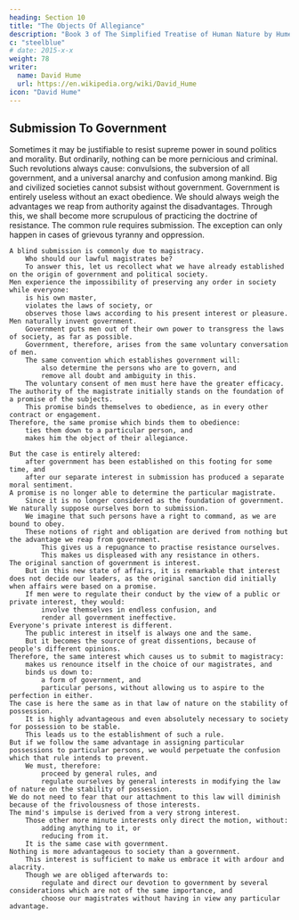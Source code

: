 ```yaml
---
heading: Section 10
title: "The Objects Of Allegiance"
description: "Book 3 of The Simplified Treatise of Human Nature by Hume"
c: "steelblue"
# date: 2015-x-x
weight: 78
writer:
  name: David Hume
  url: https://en.wikipedia.org/wiki/David_Hume
icon: "David Hume"
---
```



## Submission To Government

Sometimes it may be justifiable to resist supreme power in sound politics and morality.
        But ordinarily, nothing can be more pernicious and criminal.
    Such revolutions always cause:
        convulsions,
        the subversion of all government, and
        a universal anarchy and confusion among mankind.
    Big and civilized societies cannot subsist without government.
        Government is entirely useless without an exact obedience.
    We should always weigh the advantages we reap from authority against the disadvantages.
        Through this, we shall become more scrupulous of practicing the doctrine of resistance.
    The common rule requires submission.
        The exception can only happen in cases of grievous tyranny and oppression.

    A blind submission is commonly due to magistracy.
        Who should our lawful magistrates be?
        To answer this, let us recollect what we have already established on the origin of government and political society.
    Men experience the impossibility of preserving any order in society while everyone:
        is his own master,
        violates the laws of society, or
        observes those laws according to his present interest or pleasure.
    Men naturally invent government.
        Government puts men out of their own power to transgress the laws of society, as far as possible.
        Government, therefore, arises from the same voluntary conversation of men.
        The same convention which establishes government will:
            also determine the persons who are to govern, and
            remove all doubt and ambiguity in this.
        The voluntary consent of men must here have the greater efficacy.
    The authority of the magistrate initially stands on the foundation of a promise of the subjects.
        This promise binds themselves to obedience, as in every other contract or engagement.
    Therefore, the same promise which binds them to obedience:
        ties them down to a particular person, and
        makes him the object of their allegiance.

    But the case is entirely altered:
        after government has been established on this footing for some time, and
        after our separate interest in submission has produced a separate moral sentiment.
    A promise is no longer able to determine the particular magistrate.
        Since it is no longer considered as the foundation of government.
    We naturally suppose ourselves born to submission.
        We imagine that such persons have a right to command, as we are bound to obey.
        These notions of right and obligation are derived from nothing but the advantage we reap from government.
            This gives us a repugnance to practise resistance ourselves.
            This makes us displeased with any resistance in others.
    The original sanction of government is interest.
        But in this new state of affairs, it is remarkable that interest does not decide our leaders, as the original sanction did initially when affairs were based on a promise.
        If men were to regulate their conduct by the view of a public or private interest, they would:
            involve themselves in endless confusion, and
            render all government ineffective.
    Everyone's private interest is different.
        The public interest in itself is always one and the same.
        But it becomes the source of great dissentions, because of people's different opinions.
    Therefore, the same interest which causes us to submit to magistracy:
        makes us renounce itself in the choice of our magistrates, and
        binds us down to:
            a form of government, and
            particular persons, without allowing us to aspire to the perfection in either.
    The case is here the same as in that law of nature on the stability of possession.
        It is highly advantageous and even absolutely necessary to society for possession to be stable.
        This leads us to the establishment of such a rule.
    But if we follow the same advantage in assigning particular possessions to particular persons, we would perpetuate the confusion which that rule intends to prevent.
        We must, therefore:
            proceed by general rules, and
            regulate ourselves by general interests in modifying the law of nature on the stability of possession.
    We do not need to fear that our attachment to this law will diminish because of the frivolousness of those interests.
    The mind's impulse is derived from a very strong interest.
        Those other more minute interests only direct the motion, without:
            adding anything to it, or
            reducing from it.
        It is the same case with government.
    Nothing is more advantageous to society than a government.
        This interest is sufficient to make us embrace it with ardour and alacrity.
        Though we are obliged afterwards to:
            regulate and direct our devotion to government by several considerations which are not of the same importance, and
            choose our magistrates without having in view any particular advantage.

